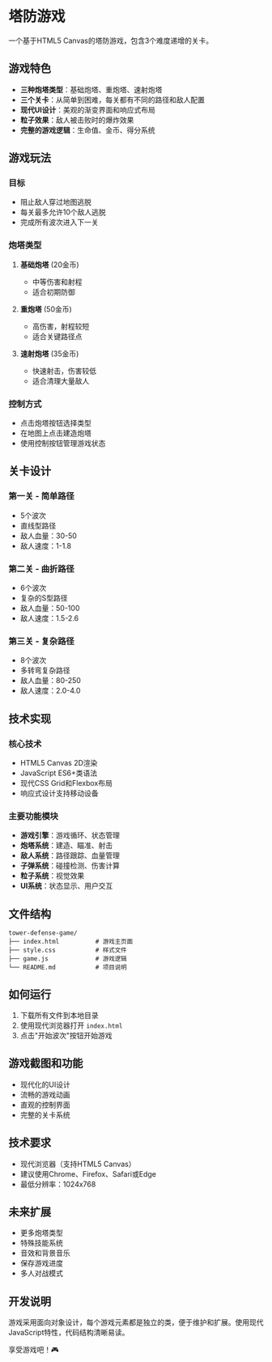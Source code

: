 # 塔防游戏

一个基于HTML5 Canvas的塔防游戏，包含3个难度递增的关卡。

## 游戏特色

- **三种炮塔类型**：基础炮塔、重炮塔、速射炮塔
- **三个关卡**：从简单到困难，每关都有不同的路径和敌人配置
- **现代UI设计**：美观的渐变界面和响应式布局
- **粒子效果**：敌人被击败时的爆炸效果
- **完整的游戏逻辑**：生命值、金币、得分系统

## 游戏玩法

### 目标
- 阻止敌人穿过地图逃脱
- 每关最多允许10个敌人逃脱
- 完成所有波次进入下一关

### 炮塔类型
1. **基础炮塔** (20金币)
   - 中等伤害和射程
   - 适合初期防御

2. **重炮塔** (50金币)
   - 高伤害，射程较短
   - 适合关键路径点

3. **速射炮塔** (35金币)
   - 快速射击，伤害较低
   - 适合清理大量敌人

### 控制方式
- 点击炮塔按钮选择类型
- 在地图上点击建造炮塔
- 使用控制按钮管理游戏状态

## 关卡设计

### 第一关 - 简单路径
- 5个波次
- 直线型路径
- 敌人血量：30-50
- 敌人速度：1-1.8

### 第二关 - 曲折路径
- 6个波次
- 复杂的S型路径
- 敌人血量：50-100
- 敌人速度：1.5-2.6

### 第三关 - 复杂路径
- 8个波次
- 多转弯复杂路径
- 敌人血量：80-250
- 敌人速度：2.0-4.0

## 技术实现

### 核心技术
- HTML5 Canvas 2D渲染
- JavaScript ES6+类语法
- 现代CSS Grid和Flexbox布局
- 响应式设计支持移动设备

### 主要功能模块
- **游戏引擎**：游戏循环、状态管理
- **炮塔系统**：建造、瞄准、射击
- **敌人系统**：路径跟踪、血量管理
- **子弹系统**：碰撞检测、伤害计算
- **粒子系统**：视觉效果
- **UI系统**：状态显示、用户交互

## 文件结构

```
tower-defense-game/
├── index.html          # 游戏主页面
├── style.css           # 样式文件
├── game.js             # 游戏逻辑
└── README.md           # 项目说明
```

## 如何运行

1. 下载所有文件到本地目录
2. 使用现代浏览器打开 `index.html`
3. 点击"开始波次"按钮开始游戏

## 游戏截图和功能

- 现代化的UI设计
- 流畅的游戏动画
- 直观的控制界面
- 完整的关卡系统

## 技术要求

- 现代浏览器（支持HTML5 Canvas）
- 建议使用Chrome、Firefox、Safari或Edge
- 最低分辨率：1024x768

## 未来扩展

- 更多炮塔类型
- 特殊技能系统
- 音效和背景音乐
- 保存游戏进度
- 多人对战模式

## 开发说明

游戏采用面向对象设计，每个游戏元素都是独立的类，便于维护和扩展。使用现代JavaScript特性，代码结构清晰易读。

享受游戏吧！🎮 